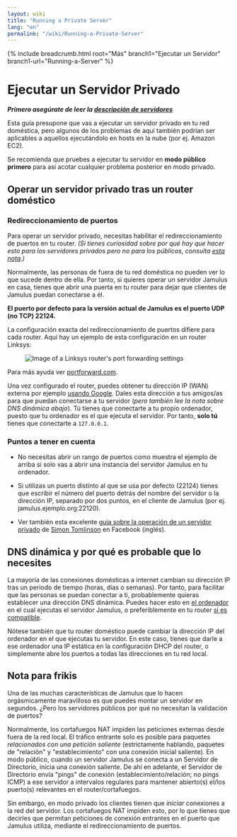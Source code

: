 ```yaml
---
layout: wiki
title: "Running a Private Server"
lang: "en"
permalink: "/wiki/Running-a-Private-Server"
---
```


{% include breadcrumb.html root="Más" branch1="Ejecutar un Servidor" branch1-url="Running-a-Server" %}

# Ejecutar un Servidor Privado

**_Primero asegúrate de leer la [descripción de servidores](Running-a-Server)_**

Esta guía presupone que vas a ejecutar un servidor privado en tu red doméstica, pero algunos de los problemas de aquí también podrían ser aplicables a aquellos ejecutándolo en hosts en la nube (por ej. Amazon EC2).

Se recomienda que pruebes a ejecutar tu servidor en **modo público primero** para así acotar cualquier problema posterior en modo privado.

## Operar un servidor privado tras un router doméstico
### Redireccionamiento de puertos
Para operar un servidor privado, necesitas habilitar el redireccionamiento de puertos en tu router. _(Si tienes curiosidad sobre por qué hay que hacer esto para los servidores privados pero no para los públicos, consulta [esta nota](#footnote-for-geeks).)_

Normalmente, las personas de fuera de tu red doméstica no pueden ver lo que sucede dentro de ella. Por tanto, si quieres operar un servidor Jamulus en casa, tienes que abrir una puerta en tu router para dejar que clientes de Jamulus puedan conectarse a él.

**El puerto por defecto para la versión actual de Jamulus es el puerto UDP (no TCP) 22124.**

La configuración exacta del redireccionamiento de puertos difiere para cada router. Aquí hay un ejemplo de esta configuración en un router Linksys:

<figure><img src="{{site.url}}/assets/img/en-screenshots/linksys-port-forward.png" loading="lazy" alt="Image of a Linksys router's port forwarding settings"></figure>

Para más ayuda ver [portforward.com](https://portforward.com).

Una vez configurado el router, puedes obtener tu dirección IP (WAN) externa por ejemplo [usando Google](https://www.google.com/search?q=what+is+my+ip). Dales esta dirección a tus amigos/as para que puedan conectarse a tu servidor (_pero también lee la nota sobre DNS dinámica abajo_). Tú tienes que conectarte a tu propio ordenador, puesto que tu ordenador es el que ejecuta el servidor. Por tanto, **solo tú** tienes que conectarte a `127.0.0.1`.

### Puntos a tener en cuenta

* No necesitas abrir un rango de puertos como muestra el ejemplo de arriba si solo vas a abrir una instancia del servidor Jamulus en tu ordenador.

* Si utilizas un puerto distinto al que se usa por defecto (22124) tienes que escribir el número del puerto detrás del nombre del servidor o la dirección IP, separado por dos puntos, en el cliente de Jamulus (por ej. jamulus.ejemplo.org:22120).

* Ver también esta excelente [guía sobre la operación de un servidor privado](https://www.facebook.com/notes/jamulus-online-musicianssingers-jamming/how-to-create-a-private-server-for-band-rehearsals/508642543044030/) de [Simon Tomlinson](https://www.facebook.com/simon.james.tomlinson?eid=ARBQoY3KcZAtS3pGdLJuqvQTeRSOo4gHdQZT7nNzOt1oPMGgZ4_3GERe-rOyH5PxsSHVYYXjWwcqd71a) en Facebook (inglés).

## DNS dinámica y por qué es probable que lo necesites

La mayoría de las conexiones domésticas a internet cambian su dirección IP tras un periodo de tiempo (horas, días o semanas). Por tanto, para facilitar que las personas se puedan conectar a ti, probablemente quieras establecer una dirección DNS dinámica. Puedes hacer esto en [el ordenador](https://www.online-tech-tips.com/computer-tips/ddns-dynamic-dns-service/) en el cual ejecutas el servidor Jamulus, o preferiblemente en tu router [si es compatible](https://www.noip.com/support/knowledgebase/how-to-configure-ddns-in-router/).

Nótese también que tu router doméstico puede cambiar la dirección IP del ordenador en el que ejecutas tu servidor. En este caso, tienes que darle a ese ordenador una IP estática en la configuración DHCP del router, o simplemente abre los puertos a todas las direcciones en tu red local.

## Nota para frikis

Una de las muchas características de Jamulus que lo hacen orgásmicamente maravilloso es que puedes montar un servidor en segundos. ¿Pero los servidores públicos por qué no necesitan la validación de puertos?

Normalmente, los cortafuegos NAT impiden las peticiones externas desde fuera de la red local. El tráfico entrante solo es posible para paquetes _relacionados con una petición saliente_ (estrictamente hablando, paquetes de "relación" y "establecimiento" con una conexión inicial saliente). En modo público, cuando un servidor Jamulus se conecta a un Servidor de Directorio, inicia una conexión saliente. De ahí en adelante, el Servidor de Directorio envía "pings" de conexión (establecimiento/relación; no pings ICMP) a ese servidor a intervalos regulares para mantener abierto(s) el/los puerto(s) relevantes en el router/cortafuegos.

Sin embargo, en modo privado los clientes tienen que _iniciar_ conexiones a la red del servidor. Los cortafuegos NAT impiden esto, por lo que tienes que decirles que permitan peticiones de conexión entrantes en el puerto que Jamulus utiliza, mediante el redireccionamiento de puertos.
